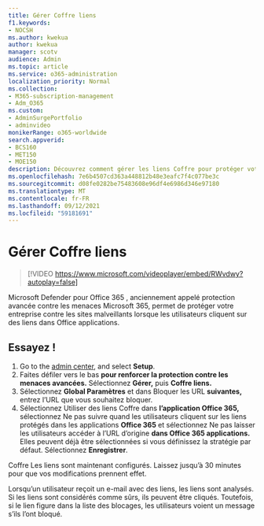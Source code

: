 ```yaml
---
title: Gérer Coffre liens
f1.keywords:
- NOCSH
ms.author: kwekua
author: kwekua
manager: scotv
audience: Admin
ms.topic: article
ms.service: o365-administration
localization_priority: Normal
ms.collection:
- M365-subscription-management
- Adm_O365
ms.custom:
- AdminSurgePortfolio
- adminvideo
monikerRange: o365-worldwide
search.appverid:
- BCS160
- MET150
- MOE150
description: Découvrez comment gérer les liens Coffre pour protéger votre entreprise contre les sites malveillants.
ms.openlocfilehash: 7e6b4507cd363a448812b48e3eafc7f4c077be3c
ms.sourcegitcommit: d08fe0282be75483608e96df4e6986d346e97180
ms.translationtype: MT
ms.contentlocale: fr-FR
ms.lasthandoff: 09/12/2021
ms.locfileid: "59181691"
---
```

# <a name="manage-safe-links"></a>Gérer Coffre liens

> [!VIDEO https://www.microsoft.com/videoplayer/embed/RWvdwy?autoplay=false]

Microsoft Defender pour Office 365 , anciennement appelé protection avancée contre les menaces Microsoft 365, permet de protéger votre entreprise contre les sites malveillants lorsque les utilisateurs cliquent sur des liens dans Office applications.

## <a name="try-it"></a>Essayez !

1. Go to the [admin center](https://admin.microsoft.com), and select **Setup**.
2. Faites défiler vers le bas **pour renforcer la protection contre les menaces avancées.** Sélectionnez **Gérer,** puis **Coffre liens.**
3. Sélectionnez **Global Paramètres** et dans Bloquer les URL **suivantes,** entrez l’URL que vous souhaitez bloquer.
4. Sélectionnez Utiliser des liens Coffre dans **l’application Office 365,** sélectionnez Ne pas suivre quand les utilisateurs cliquent sur les liens protégés dans les applications **Office 365** et sélectionnez Ne pas laisser les utilisateurs accéder à l’URL d’origine **dans Office 365 applications.** Elles peuvent déjà être sélectionnées si vous définissez la stratégie par défaut. Sélectionnez **Enregistrer**.

Coffre Les liens sont maintenant configurés. Laissez jusqu’à 30 minutes pour que vos modifications prennent effet.

Lorsqu’un utilisateur reçoit un e-mail avec des liens, les liens sont analysés. Si les liens sont considérés comme sûrs, ils peuvent être cliqués. Toutefois, si le lien figure dans la liste des blocages, les utilisateurs voient un message s’ils l’ont bloqué.
